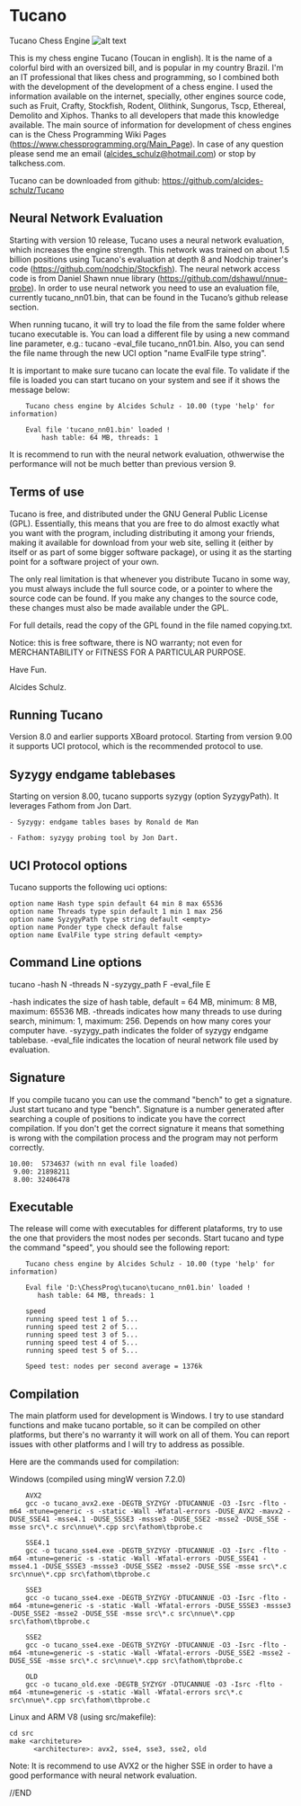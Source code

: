 # Tucano
Tucano Chess Engine ![alt text](image/tucano.bmp "Tucano")

This is my chess engine Tucano (Toucan in english). It is the name of a colorful bird with an oversized bill, and is popular in my country Brazil. 
I'm an IT professional that likes chess and programming, so I combined both with the development of the development of a chess engine. 
I used the information available on the internet, specially, other engines source code, such as Fruit, Crafty, Stockfish, Rodent, Olithink, Sungorus, Tscp, Ethereal, Demolito and Xiphos.
Thanks to all developers that made this knowledge available.
The main source of information for development of chess engines can is the Chess Programming Wiki Pages (https://www.chessprogramming.org/Main_Page).
In case of any question please send me an email (alcides_schulz@hotmail.com) or stop by talkchess.com.

Tucano can be downloaded from github: https://github.com/alcides-schulz/Tucano

Neural Network Evaluation
-------------------------
Starting with version 10 release, Tucano uses a neural network evaluation, which increases the engine strength.
This network was trained on about 1.5 billion positions using Tucano's evaluation at depth 8 and Nodchip trainer's code (https://github.com/nodchip/Stockfish).
The neural network access code is from Daniel Shawn nnue library (https://github.com/dshawul/nnue-probe).
In order to use neural network you need to use an evaluation file, currently tucano_nn01.bin, that can be found in the Tucano’s github release section.

When running tucano, it will try to load the file from the same folder where tucano executable is.
You can load a different file by using a new command line parameter, e.g.: tucano -eval_file tucano_nn01.bin.
Also, you can send the file name through the new UCI option "name EvalFile type string".

It is important to make sure tucano can locate the eval file. 
To validate if the file is loaded you can start tucano on your system and see if it shows the message below:
 
        Tucano chess engine by Alcides Schulz - 10.00 (type 'help' for information)

        Eval file 'tucano_nn01.bin' loaded !
            hash table: 64 MB, threads: 1

It is recommend to run with the neural network evaluation, othwerwise the performance will not be much better than previous version 9.

Terms of use
------------
Tucano is free, and distributed under the GNU General Public License (GPL). Essentially, this means that you are free to do almost exactly what you want with the program, including distributing it among your friends, making it available for download from your web site, selling it (either by itself or as part of some bigger software package), or using it as the starting point for a software project of your own.

The only real limitation is that whenever you distribute Tucano in some way, you must always include the full source code, or a pointer to where the source code can be found. If you make any changes to the source code, these changes must also be made available under the GPL.

For full details, read the copy of the GPL found in the file named copying.txt.

Notice: this is free software, there is NO warranty; not even for MERCHANTABILITY or FITNESS FOR A PARTICULAR PURPOSE.

Have Fun.

Alcides Schulz.

Running Tucano
--------------
Version 8.0 and earlier supports XBoard protocol.
Starting from version 9.00 it supports UCI protocol, which is the recommended protocol to use.

Syzygy endgame tablebases
-------------------------
Starting on version 8.00, tucano supports syzygy (option SyzygyPath). It leverages Fathom from Jon Dart.

    - Syzygy: endgame tables bases by Ronald de Man
    
    - Fathom: syzygy probing tool by Jon Dart.
    
    
UCI Protocol options
--------------------
Tucano supports the following uci options:

    option name Hash type spin default 64 min 8 max 65536
    option name Threads type spin default 1 min 1 max 256
    option name SyzygyPath type string default <empty>
    option name Ponder type check default false
    option name EvalFile type string default <empty>

Command Line options
--------------------
tucano -hash N -threads N -syzygy_path F -eval_file E

   -hash indicates the size of hash table, default = 64 MB, minimum: 8 MB, maximum: 65536 MB.
   -threads indicates how many threads to use during search, minimum: 1, maximum: 256. Depends on how many cores your computer have.
   -syzygy_path indicates the folder of syzygy endgame tablebase.
   -eval_file indicates the location of neural network file used by evaluation.
   
Signature
---------
If you compile tucano you can use the command "bench" to get a signature. Just start tucano and type "bench". 
Signature is a number generated after searching a couple of positions to indicate you have the correct compilation. 
If you don't get the correct signature it means that something is wrong with the compilation process and the program may not perform correctly.

    10.00:  5734637 (with nn eval file loaded)
     9.00: 21898211
     8.00: 32406478

 Executable
 ----------
The release will come with executables for different plataforms, try to use the one that providers the most nodes per seconds. 
Start tucano and type the command "speed", you should see the following report:

        Tucano chess engine by Alcides Schulz - 10.00 (type 'help' for information)

        Eval file 'D:\ChessProg\tucano\tucano_nn01.bin' loaded !
           hash table: 64 MB, threads: 1

        speed
        running speed test 1 of 5...
        running speed test 2 of 5...
        running speed test 3 of 5...
        running speed test 4 of 5...
        running speed test 5 of 5...

        Speed test: nodes per second average = 1376k


Compilation
-----------
The main platform used for development is Windows. 
I try to use standard functions and make tucano portable, so it can be compiled on other platforms, but there's no warranty it will work on all of them.
You can report issues with other platforms and I will try to address as possible.

Here are the commands used for compilation:

Windows (compiled using mingW version 7.2.0)

        AVX2
        gcc -o tucano_avx2.exe -DEGTB_SYZYGY -DTUCANNUE -O3 -Isrc -flto -m64 -mtune=generic -s -static -Wall -Wfatal-errors -DUSE_AVX2 -mavx2 -DUSE_SSE41 -msse4.1 -DUSE_SSSE3 -mssse3 -DUSE_SSE2 -msse2 -DUSE_SSE -msse src\*.c src\nnue\*.cpp src\fathom\tbprobe.c
        
        SSE4.1
        gcc -o tucano_sse4.exe -DEGTB_SYZYGY -DTUCANNUE -O3 -Isrc -flto -m64 -mtune=generic -s -static -Wall -Wfatal-errors -DUSE_SSE41 -msse4.1 -DUSE_SSSE3 -mssse3 -DUSE_SSE2 -msse2 -DUSE_SSE -msse src\*.c src\nnue\*.cpp src\fathom\tbprobe.c
        
        SSE3
        gcc -o tucano_sse4.exe -DEGTB_SYZYGY -DTUCANNUE -O3 -Isrc -flto -m64 -mtune=generic -s -static -Wall -Wfatal-errors -DUSE_SSSE3 -mssse3 -DUSE_SSE2 -msse2 -DUSE_SSE -msse src\*.c src\nnue\*.cpp src\fathom\tbprobe.c
        
        SSE2
        gcc -o tucano_sse4.exe -DEGTB_SYZYGY -DTUCANNUE -O3 -Isrc -flto -m64 -mtune=generic -s -static -Wall -Wfatal-errors -DUSE_SSE2 -msse2 -DUSE_SSE -msse src\*.c src\nnue\*.cpp src\fathom\tbprobe.c
        
        OLD
        gcc -o tucano_old.exe -DEGTB_SYZYGY -DTUCANNUE -O3 -Isrc -flto -m64 -mtune=generic -s -static -Wall -Wfatal-errors src\*.c src\nnue\*.cpp src\fathom\tbprobe.c


Linux and ARM V8 (using src/makefile):
    
    cd src
    make <architeture>
          <architecture>: avx2, sse4, sse3, sse2, old

Note: It is recommend to use AVX2 or the higher SSE in order to have a good performance with neural network evaluation. 

//END
